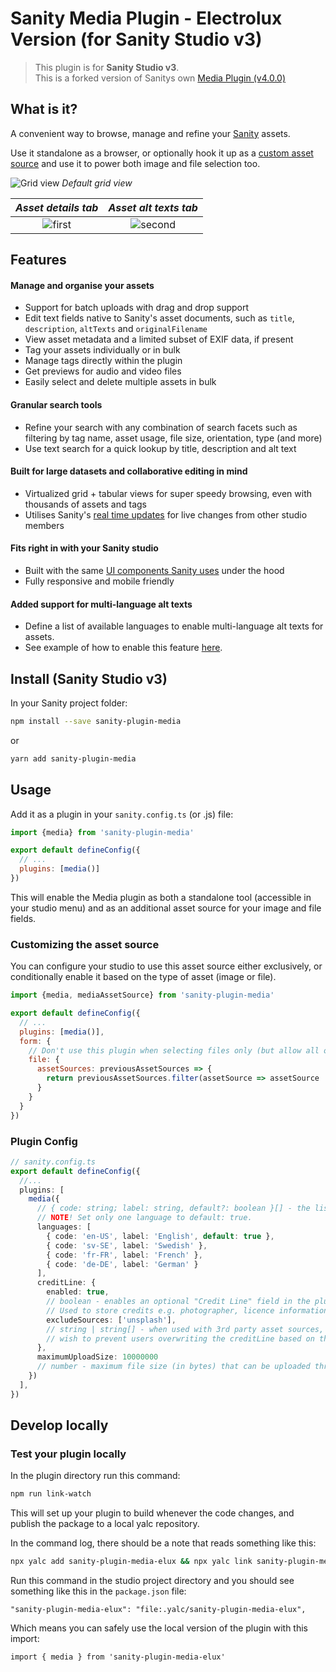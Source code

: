 # Sanity Media Plugin - Electrolux Version (for Sanity Studio v3)

> This plugin is for **Sanity Studio v3**.  
> This is a forked version of Sanitys own [Media Plugin (v4.0.0)](https://github.com/sanity-io/sanity-plugin-media)

## What is it?

A convenient way to browse, manage and refine your [Sanity](https://www.sanity.io/) assets.

Use it standalone as a browser, or optionally hook it up as a [custom asset source](https://www.sanity.io/docs/custom-asset-sources) and use it to power both image and file selection too.

![Grid view](https://user-images.githubusercontent.com/209129/108927411-21aa7f00-7638-11eb-9cf7-334598ac4103.png)
_Default grid view_


_Asset details tab_          |  _Asset alt texts tab_
:-------------------------:|:-------------------------:
![first](https://github.com/user-attachments/assets/477b6576-a1a4-42e2-b2c2-2d2e962eb366)  |  ![second](https://github.com/user-attachments/assets/2c5bd907-1b60-48c6-a007-2f7304409007)


## Features

#### Manage and organise your assets

- Support for batch uploads with drag and drop support
- Edit text fields native to Sanity's asset documents, such as `title`, `description`, `altTexts` and `originalFilename`
- View asset metadata and a limited subset of EXIF data, if present
- Tag your assets individually or in bulk
- Manage tags directly within the plugin
- Get previews for audio and video files
- Easily select and delete multiple assets in bulk

#### Granular search tools

- Refine your search with any combination of search facets such as filtering by tag name, asset usage, file size, orientation, type (and more)
- Use text search for a quick lookup by title, description and alt text

#### Built for large datasets and collaborative editing in mind

- Virtualized grid + tabular views for super speedy browsing, even with thousands of assets and tags
- Utilises Sanity's [real time updates](https://www.sanity.io/docs/realtime-updates) for live changes from other studio members

#### Fits right in with your Sanity studio

- Built with the same [UI components Sanity uses](https://www.sanity.io/ui) under the hood
- Fully responsive and mobile friendly

#### Added support for multi-language alt texts

- Define a list of available languages to enable multi-language alt texts for assets.
- See example of how to enable this feature [here](###plugin-config).

## Install (Sanity Studio v3)

In your Sanity project folder:

```sh
npm install --save sanity-plugin-media
```

or

```sh
yarn add sanity-plugin-media
```

## Usage

Add it as a plugin in your `sanity.config.ts` (or .js) file:

```js
import {media} from 'sanity-plugin-media'

export default defineConfig({
  // ...
  plugins: [media()]
})
```

This will enable the Media plugin as both a standalone tool (accessible in your studio menu) and as an additional asset source for your image and file fields.

### Customizing the asset source

You can configure your studio to use this asset source either exclusively, or conditionally enable it based on the type of asset (image or file).

```js
import {media, mediaAssetSource} from 'sanity-plugin-media'

export default defineConfig({
  // ...
  plugins: [media()],
  form: {
    // Don't use this plugin when selecting files only (but allow all other enabled asset sources)
    file: {
      assetSources: previousAssetSources => {
        return previousAssetSources.filter(assetSource => assetSource !== mediaAssetSource)
      }
    }
  }
})
```

### Plugin Config

```ts
// sanity.config.ts
export default defineConfig({
  //...
  plugins: [
    media({
      // { code: string; label: string, default?: boolean }[] - the list of languages used for alt texts
      // NOTE! Set only one language to default: true. 
      languages: [
        { code: 'en-US', label: 'English', default: true },
        { code: 'sv-SE', label: 'Swedish' },
        { code: 'fr-FR', label: 'French' },
        { code: 'de-DE', label: 'German' }
      ],
      creditLine: {
        enabled: true,
        // boolean - enables an optional "Credit Line" field in the plugin.
        // Used to store credits e.g. photographer, licence information
        excludeSources: ['unsplash'],
        // string | string[] - when used with 3rd party asset sources, you may
        // wish to prevent users overwriting the creditLine based on the `source.name`
      },
      maximumUploadSize: 10000000
      // number - maximum file size (in bytes) that can be uploaded through the plugin interface
    })
  ],
})
```

## Develop locally

### Test your plugin locally

In the plugin directory run this command:
```sh
npm run link-watch
```

This will set up your plugin to build whenever the code changes, and publish the package to a local yalc repository.

In the command log, there should be a note that reads something like this:

```sh
npx yalc add sanity-plugin-media-elux && npx yalc link sanity-plugin-media-elux && npm install
```

Run this command in the studio project directory and you should see something like this in the `package.json` file:

```
"sanity-plugin-media-elux": "file:.yalc/sanity-plugin-media-elux",
```

Which means you can safely use the local version of the plugin with this import:

```
import { media } from 'sanity-plugin-media-elux'
```
